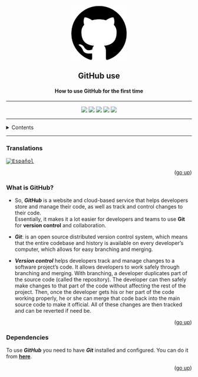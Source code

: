 <a name="top"></a>

<p align="center">
    <img width=150px height="150px" align="center" src="./img/githublogo.png">
    <h2 align="center">GitHub use</h2>
    <h4 align="center">How to use GitHub for the first time</h4>
</p>

<hr>

<p align="center">
    <img src="https://img.shields.io/github/stars/dkszdp/github-use?color=%2347A1DC&label=Stars">
    <img src="https://img.shields.io/github/forks/dkszdp/github-use?color=%2347A1DC&label=Forks">
    <img src="https://img.shields.io/github/watchers/dkszdp/github-use?color=%2347A1DC&label=Watchers">
    <img src="https://img.shields.io/github/issues/dkszdp/github-use?color=%2347A1DC&label=Issues">
    <img src="https://img.shields.io/github/issues-pr/dkszdp/github-use?color=%2347A1DC&label=Pull Requests">
</p>

<hr>

<details>
  <summary>Contents</summary>
  <ol>
    <li><a href="#translations">Translations</a></li>
    <li><a href="#whatisgh">What is GitHub?</a></li>
    <li><a href="#dependencies">Dependencies</a></li>
  </ol>
</details>

<hr>

<a name="translations"></a>

### Translations

<kbd>[<img title="Española" alt="Español" src="https://cdn.staticaly.com/gh/hjnilsson/country-flags/master/svg/es.svg" width="22">]()</kbd>

<p align="right">(<a href="#top">go up</a>)</p>


<a name="whatisgh"></a>

### What is GitHub?
- So, ***GitHub*** is a website and cloud-based service that helps developers store and manage their code, as well as track and control changes to their code.  
Essentially, it makes it a lot easier for developers and teams to use **Git** for **version control** and collaboration.  

- ***Git***: is an open source distributed version control system, which means that the entire codebase and history is available on every developer’s computer, which allows for easy branching and merging.
- ***Version control*** helps developers track and manage changes to a software project’s code. It allows developers to work safely through branching and merging. With branching, a developer duplicates part of the source code (called the repository). The developer can then safely make changes to that part of the code without affecting the rest of the project. Then, once the developer gets his or her part of the code working properly, he or she can merge that code back into the main source code to make it official. All of these changes are then tracked and can be reverted if need be.

<p align="right">(<a href="#top">go up</a>)</p>


<a name="dependecies"></a>

### Dependencies
To use ***GitHub*** you need to have ***Git*** installed and configured. You can do it from [**here**](https://git-scm.com/downloads).

<p align="right">(<a href="#top">go up</a>)</p>
